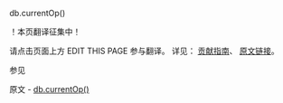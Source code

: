  db.currentOp()

 ！本页翻译征集中！

请点击页面上方 EDIT THIS PAGE 参与翻译。
详见：
[贡献指南]( https://github.com/JinMuInfo/MongoDB-Manual-zh/blob/master/CONTRIBUTING.md )、
[原文链接](  https://docs.mongodb.com/manual/reference/method/db.currentOp/  )。

 参见

原文 - [db.currentOp()]( https://docs.mongodb.com/manual/reference/method/db.currentOp/ )

